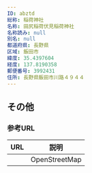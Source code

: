 ```yaml
---
ID: abztd
総称: 稲荷神社
名称: 田尻稲荷伏見稲荷神社
名称読み: null
別名: null
都道府県: 長野県
区域: 飯田市
緯度: 35.4397604
経度: 137.8190358
郵便番号: 3992431
住所: 長野県飯田市川路４９４４
---
```


## その他

### 参考URL

| URL | 説明          |
| --- | ------------- |
|     | OpenStreetMap |
